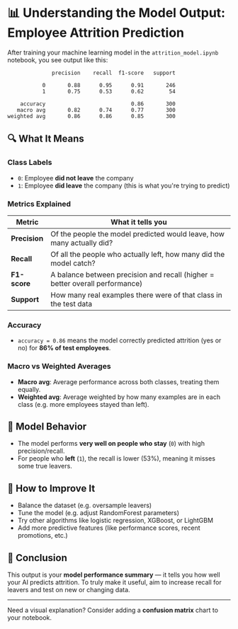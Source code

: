# 📊 Understanding the Model Output: Employee Attrition Prediction

After training your machine learning model in the `attrition_model.ipynb` notebook, you see output like this:

```
              precision    recall  f1-score   support

           0       0.88      0.95      0.91       246
           1       0.75      0.53      0.62        54

    accuracy                           0.86       300
   macro avg       0.82      0.74      0.77       300
weighted avg       0.86      0.86      0.85       300
```

## 🔍 What It Means

### Class Labels

* `0`: Employee **did not leave** the company
* `1`: Employee **did leave** the company (this is what you're trying to predict)

### Metrics Explained

| Metric        | What it tells you                                                            |
| ------------- | ---------------------------------------------------------------------------- |
| **Precision** | Of the people the model predicted would leave, how many actually did?        |
| **Recall**    | Of all the people who actually left, how many did the model catch?           |
| **F1-score**  | A balance between precision and recall (higher = better overall performance) |
| **Support**   | How many real examples there were of that class in the test data             |

### Accuracy

* `accuracy = 0.86` means the model correctly predicted attrition (yes or no) for **86% of test employees**.

### Macro vs Weighted Averages

* **Macro avg**: Average performance across both classes, treating them equally.
* **Weighted avg**: Average weighted by how many examples are in each class (e.g. more employees stayed than left).

## 🧠 Model Behavior

* The model performs **very well on people who stay** (`0`) with high precision/recall.
* For people who **left** (`1`), the recall is lower (53%), meaning it misses some true leavers.

## 🔁 How to Improve It

* Balance the dataset (e.g. oversample leavers)
* Tune the model (e.g. adjust RandomForest parameters)
* Try other algorithms like logistic regression, XGBoost, or LightGBM
* Add more predictive features (like performance scores, recent promotions, etc.)

## 📌 Conclusion

This output is your **model performance summary** — it tells you how well your AI predicts attrition. To truly make it useful, aim to increase recall for leavers and test on new or changing data.

---

Need a visual explanation? Consider adding a **confusion matrix** chart to your notebook.
